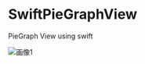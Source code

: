 # SwiftPieGraphView
PieGraph View using swift

![画像1](http://oneworld2.sakura.ne.jp/blog/graph2.gif "グラフ1")
